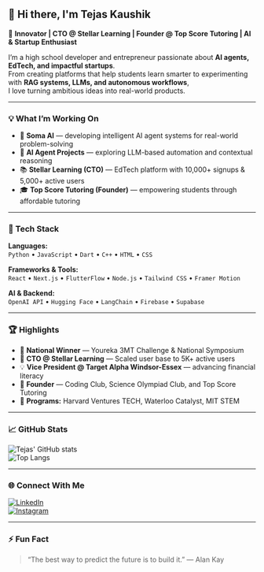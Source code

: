 ## 👋 Hi there, I'm Tejas Kaushik  

🚀 **Innovator | CTO @ Stellar Learning | Founder @ Top Score Tutoring | AI & Startup Enthusiast**  

I’m a high school developer and entrepreneur passionate about **AI agents, EdTech, and impactful startups**.  
From creating platforms that help students learn smarter to experimenting with **RAG systems, LLMs, and autonomous workflows**,  
I love turning ambitious ideas into real-world products.  

---

### 💡 What I’m Working On  
- 🤖 **Soma AI** — developing intelligent AI agent systems for real-world problem-solving  
- 🧠 **AI Agent Projects** — exploring LLM-based automation and contextual reasoning  
- 📚 **Stellar Learning (CTO)** — EdTech platform with 10,000+ signups & 5,000+ active users  
- 🎓 **Top Score Tutoring (Founder)** — empowering students through affordable tutoring  

---

### 🧰 Tech Stack  
**Languages:**  
`Python` • `JavaScript` • `Dart` • `C++` • `HTML` • `CSS`  

**Frameworks & Tools:**  
`React` • `Next.js` • `FlutterFlow` • `Node.js` • `Tailwind CSS` • `Framer Motion`  

**AI & Backend:**  
`OpenAI API` • `Hugging Face` • `LangChain` • `Firebase` • `Supabase`  

---

### 🏆 Highlights  
- 🥇 **National Winner** — Youreka 3MT Challenge & National Symposium  
- 💼 **CTO @ Stellar Learning** — Scaled user base to 5K+ active users  
- 💡 **Vice President @ Target Alpha Windsor-Essex** — advancing financial literacy  
- 🎯 **Founder** — Coding Club, Science Olympiad Club, and Top Score Tutoring  
- 🚀 **Programs:** Harvard Ventures TECH, Waterloo Catalyst, MIT STEM  

---

### 📈 GitHub Stats  
![Tejas' GitHub stats](https://github-readme-stats.vercel.app/api?username=tejask-dev&show_icons=true&theme=tokyonight)  
![Top Langs](https://github-readme-stats.vercel.app/api/top-langs/?username=tejask-dev&layout=compact&theme=tokyonight)

---

### 🌐 Connect With Me  
[![LinkedIn](https://img.shields.io/badge/LinkedIn-Tejas%20Kaushik-blue?logo=linkedin&logoColor=white)](https://www.linkedin.com/in/tejasskaushik/)  
[![Instagram](https://img.shields.io/badge/Instagram-%40tejas__kaushik007-E4405F?logo=instagram&logoColor=white)](https://www.instagram.com/tejas_kaushik007/)  

---

### ⚡ Fun Fact  
> “The best way to predict the future is to build it.” — Alan Kay
